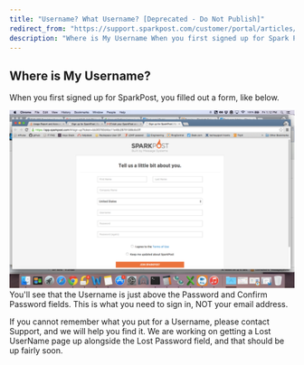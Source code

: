 ```yaml
---
title: "Username? What Username? [Deprecated - Do Not Publish]"
redirect_from: "https://support.sparkpost.com/customer/portal/articles/1929899-username-what-username-deprecated---do-not-publish-"
description: "Where is My Username When you first signed up for Spark Post you filled out a form like below You'll see that the Username is just above the Password and Confirm Password fields This is what you need to sign in NOT your email address If you cannot remember what..."
---
```


## Where is My Username?

When you first signed up for SparkPost, you filled out a form, like below. 

![](media/username-what-username-deprecated-do-not-publish/username_original.png)You'll see that the Username is just above the Password and Confirm Password fields. This is what you need to sign in, NOT your email address. 

If you cannot remember what you put for a Username, please contact Support, and we will help you find it. We are working on getting a Lost UserName page up alongside the Lost Password field, and that should be up fairly soon.